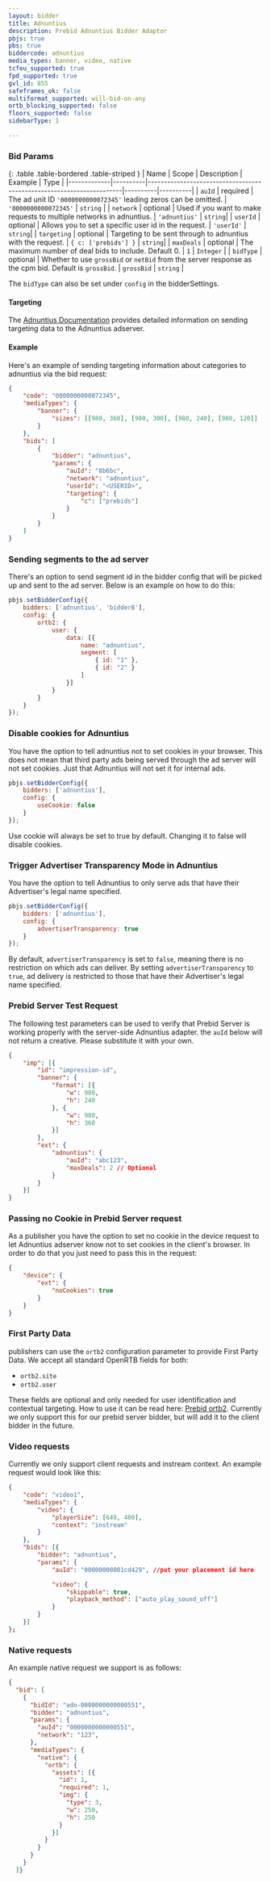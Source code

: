 ```yaml
---
layout: bidder
title: Adnuntius
description: Prebid Adnuntius Bidder Adaptor
pbjs: true
pbs: true
biddercode: adnuntius
media_types: banner, video, native
tcfeu_supported: true
fpd_supported: true
gvl_id: 855
safeframes_ok: false
multiformat_supported: will-bid-on-any
ortb_blocking_supported: false
floors_supported: false
sidebarType: 1

---
```


### Bid Params

{: .table .table-bordered .table-striped }
| Name | Scope | Description | Example | Type |
|-------------|----------|----------------------------------------------------------------------|----------|----------|
| `auId` | required | The ad unit ID `'0000000000072345'` leading zeros can be omitted. | `'0000000000072345'` | `string` |
| `network` | optional | Used if you want to make requests to multiple networks in adnuntius. | `'adnuntius'` | `string`|
| `userId` | optional | Allows you to set a specific user id in the request. | `'userId'` | `string`|
| `targeting` | optional | Targeting to be sent through to adnuntius with the request. | `{ c: ['prebids'] }` | `string`|
| `maxDeals` | optional | The maximum number of deal bids to include. Default 0. | `1` | `Integer` |
| `bidType` | optional | Whether to use `grossBid` or `netBid` from the server response as the cpm bid. Default is `grossBid`. | `grossBid` | `string` |

The `bidType` can also be set under `config` in the bidderSettings.

#### Targeting

The [Adnuntius Documentation](https://docs.adnuntius.com/adnuntius-advertising/requesting-ads/intro) provides detailed information on sending targeting data to the Adnuntius adserver.

#### Example

Here's an example of sending targeting information about categories to adnuntius via the bid request:

```json
{
    "code": "0000000000072345",
    "mediaTypes": {
        "banner": {
            "sizes": [[980, 360], [980, 300], [980, 240], [980, 120]]
        }
    },
    "bids": [
        {
            "bidder": "adnuntius",
            "params": {
                "auId": "8b6bc",
                "network": "adnuntius",
                "userId": "<USERID>",
                "targeting": {
                    "c": ["prebids"]
                }
            }
        }
    ]
}
```

### Sending segments to the ad server

There's an option to send segment id in the bidder config that will be picked up and sent to the ad server. Below is an example on how to do this:

```js
pbjs.setBidderConfig({
    bidders: ['adnuntius', 'bidderB'],
    config: {
        ortb2: {
            user: {
                data: [{
                    name: "adnuntius",
                    segment: [
                        { id: "1" },
                        { id: "2" }
                    ]
                }]
            }
        }
    }
});
```

### Disable cookies for Adnuntius

You have the option to tell adnuntius not to set cookies in your browser. This does not mean that third party ads being served through the ad server will not set cookies. Just that Adnuntius will not set it for internal ads.

```js
pbjs.setBidderConfig({
    bidders: ['adnuntius'],
    config: {
        useCookie: false
    }
});
```

Use cookie will always be set to true by default. Changing it to false will disable cookies.

### Trigger Advertiser Transparency Mode in Adnuntius

You have the option to tell Adnuntius to only serve ads that have their Advertiser's legal name specified. 

```js
pbjs.setBidderConfig({
    bidders: ['adnuntius'],
    config: {
        advertiserTransparency: true
    }
});
```

By default, `advertiserTransparency` is set to `false`, meaning there is no restriction on which ads can deliver. By setting `advertiserTransparency` to `true`, ad delivery is restricted to those that have their Advertiser's legal name specified.

### Prebid Server Test Request

The following test parameters can be used to verify that Prebid Server is working properly with the server-side Adnuntius adapter. the `auId` below will not return a creative. Please substitute it with your own.

```json
{
    "imp": [{
        "id": "impression-id",
        "banner": {
            "format": [{
                "w": 980,
                "h": 240
            }, {
                "w": 980,
                "h": 360
            }]
        },
        "ext": {
            "adnuntius": {
                "auId": "abc123",
                "maxDeals": 2 // Optional
            }
        }
    }]
}
```

### Passing no Cookie in Prebid Server request

As a publisher you have the option to set no cookie in the device request to let Adnuntius adserver know not to set cookies in the client's browser. In order to do that you just need to pass this in the request:

```json
{
    "device": {  
        "ext": {
            "noCookies": true
        }
    }
}
```

### First Party Data

publishers can use the `ortb2` configuration parameter to provide First Party Data. We accept all standard OpenRTB fields for both:

- `ortb2.site`
- `ortb2.user`

These fields are optional and only needed for user identification and contextual targeting. How to use it can be read here: [Prebid ortb2](https://docs.prebid.org/features/firstPartyData.html). Currently we only support this for our prebid server bidder, but will add it to the client bidder in the future.

### Video requests

Currently we only support client requests and instream context. An example request would look like this:

```json
{
    "code": "video1",
    "mediaTypes": {
        "video": {
            "playerSize": [640, 480],
            "context": "instream"
        }
    },
    "bids": [{
        "bidder": "adnuntius",
        "params": {
            "auId": "00000000001cd429", //put your placement id here

            "video": {
                "skippable": true,
                "playback_method": ["auto_play_sound_off"]
            }
        }
    }]
};
```

### Native requests

An example native request we support is as follows:

```json
{
  "bid": [
    {
      "bidId": "adn-0000000000000551",
      "bidder": "adnuntius",
      "params": {
        "auId": "0000000000000551",
        "network": "123",
      },
      "mediaTypes": {
        "native": {
          "ortb": {
            "assets": [{
              "id": 1,
              "required": 1,
              "img": {
                "type": 3,
                "w": 250,
                "h": 250
              }
            }]
          }
        }
      }
    }
  ]}
```
